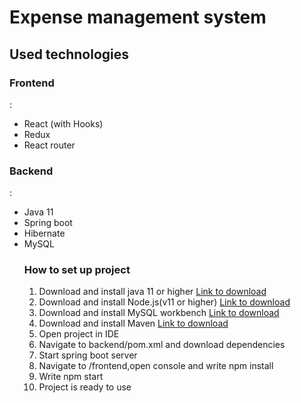 <h1>Expense management system</h1>
<h2>Used technologies</h2>
<h3>Frontend</h3>:
<ul>
<li>React (with Hooks)</li>
<li>Redux</li>
<li>React router</li>
</ul>

<h3>Backend</h3>:
<ul>
<li>Java 11</li>
<li>Spring boot</li>
<li>Hibernate</li>
<li>MySQL</li>

<h3>How to set up project</h3>
<ol>
<li>Download and install java 11 or higher <a href="https://www.java.com/en/">Link to download </a></li>
<li>Download and install Node.js(v11 or higher) <a href="https://nodejs.org/en/download/">Link to download </a></li>
<li>Download and install MySQL workbench  <a href="https://www.mysql.com/products/workbench/">Link to download </a></li>
<li>Download and install Maven  <a href="https://maven.apache.org/">Link to download </a></li>
<li>Open project in IDE</li>
<li>Navigate to backend/pom.xml and download dependencies</li>
<li>Start spring boot server</li>
<li>Navigate to /frontend,open console and write npm install</li>
<li>Write npm start</li>
<li>Project is ready to use</li>


</ol>
</ul>
